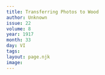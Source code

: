 ```yaml
---
title: Transferring Photos to Wood
author: Unknown
issue: 22
volume: 8
year: 1917
month: 33
day: VI
tags:
layout: page.njk
image:
---
```



